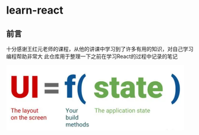 # learn-react
## 前言
十分感谢王红元老师的课程，从他的讲课中学习到了许多有用的知识，对自己学习编程帮助非常大
此仓库用于整理一下之前在学习React的过程中记录的笔记

![](2020-12-19-11-25-15.png)
